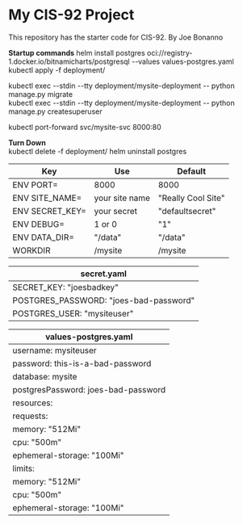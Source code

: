 # My CIS-92 Project 

This repository has the starter code for CIS-92. 
By Joe Bonanno  
  
**Startup commands** 
helm install postgres oci://registry-1.docker.io/bitnamicharts/postgresql --values values-postgres.yaml  
kubectl apply -f deployment/  
  
kubectl exec --stdin --tty deployment/mysite-deployment -- python manage.py migrate  
kubectl exec --stdin --tty deployment/mysite-deployment -- python manage.py createsuperuser  

kubectl port-forward svc/mysite-svc 8000:80  
  
**Turn Down**  
kubectl delete -f deployment/
helm uninstall postgres  
  


| Key | Use | Default |
| --- | --- | --- | 
| ENV PORT= | 8000 | 8000 | 
| ENV SITE_NAME= | your site name | "Really Cool Site" | 
| ENV SECRET_KEY= | your secret | "defaultsecret" | 
| ENV DEBUG=| 1 or 0 | "1" | 
| ENV DATA_DIR=| "/data" | "/data" | 
| WORKDIR  | /mysite | /mysite | 

| secret.yaml |
| --- |
| SECRET_KEY: "joesbadkey" |
| POSTGRES_PASSWORD: "joes-bad-password" |
| POSTGRES_USER: "mysiteuser" |

| values-postgres.yaml |
| --- |
| username: mysiteuser |
| password: this-is-a-bad-password |
| database: mysite |
| postgresPassword: joes-bad-password |
|  resources: |
|    requests: |
|      memory: "512Mi" |
|      cpu: "500m" |
|      ephemeral-storage: "100Mi" |
|    limits: |
|      memory: "512Mi" |
|      cpu: "500m" |
|      ephemeral-storage: "100Mi" |

